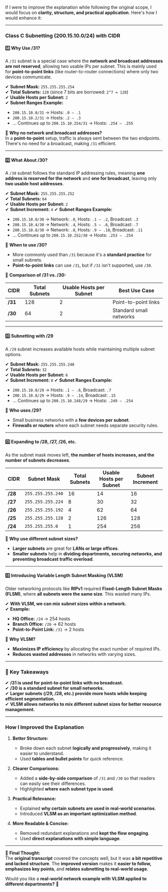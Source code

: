 If I were to improve the explanation while following the original scope, I would focus on **clarity, structure, and practical application**. Here's how I would enhance it:

---

### **Class C Subnetting (200.15.10.0/24) with CIDR**

#### **1️⃣ Why Use /31?**

A `/31` subnet is a special case where the **network and broadcast addresses are not reserved**, allowing two usable IPs per subnet. This is mainly used for **point-to-point links** (like router-to-router connections) where only two devices communicate.

✔ **Subnet Mask:** `255.255.255.254`  
✔ **Total Subnets:** `128` (since 7 bits are borrowed: `2^7 = 128`)  
✔ **Usable Hosts per Subnet:** `2`  
✔ **Subnet Ranges Example:**

- `200.15.10.0/31` → Hosts: `.0 – .1`
- `200.15.10.2/31` → Hosts: `.2 – .3`
- … Continues up to `200.15.10.254/31` → Hosts: `.254 – .255`

📌 **Why no network and broadcast addresses?**  
In a **point-to-point** setup, traffic is always sent between the two endpoints. There's no need for a broadcast, making `/31` efficient.

---

#### **2️⃣ What About /30?**

A `/30` subnet follows the standard IP addressing rules, meaning **one address is reserved for the network** and **one for broadcast**, leaving only **two usable host addresses**.

✔ **Subnet Mask:** `255.255.255.252`  
✔ **Total Subnets:** `64`  
✔ **Usable Hosts per Subnet:** `2`  
✔ **Subnet Increment:** `4` ✔ **Subnet Ranges Example:**

- `200.15.10.0/30` → Network: `.0`, Hosts: `.1 – .2`, Broadcast: `.3`
- `200.15.10.4/30` → Network: `.4`, Hosts: `.5 – .6`, Broadcast: `.7`
- `200.15.10.8/30` → Network: `.8`, Hosts: `.9 – .10`, Broadcast: `.11`
- … Continues up to `200.15.10.252/30` → Hosts: `.253 – .254`

📌 **When to use /30?**

- More commonly used than `/31` because it's a **standard practice** for small subnets.
- **Point-to-point links** can use `/31`, but if `/31` isn't supported, use `/30`.

📌 **Comparison of /31 vs. /30:**

|**CIDR**|**Total Subnets**|**Usable Hosts per Subnet**|**Best Use Case**|
|---|---|---|---|
|**/31**|128|2|Point-to-point links|
|**/30**|64|2|Standard small networks|

---

#### **3️⃣ Subnetting with /29**

A `/29` subnet increases available hosts while maintaining multiple subnet options.

✔ **Subnet Mask:** `255.255.255.248`  
✔ **Total Subnets:** `32`  
✔ **Usable Hosts per Subnet:** `6`  
✔ **Subnet Increment:** `8` ✔ **Subnet Ranges Example:**

- `200.15.10.0/29` → Hosts: `.1 – .6`, Broadcast: `.7`
- `200.15.10.8/29` → Hosts: `.9 – .14`, Broadcast: `.15`
- … Continues up to `200.15.10.248/29` → Hosts: `.249 – .254`

📌 **Who uses /29?**

- Small business networks with a **few devices per subnet**.
- **Firewalls or routers** where each subnet needs separate security rules.

---

#### **4️⃣ Expanding to /28, /27, /26, etc.**

As the subnet mask moves left, **the number of hosts increases, and the number of subnets decreases**.

|**CIDR**|**Subnet Mask**|**Total Subnets**|**Usable Hosts per Subnet**|**Subnet Increment**|
|---|---|---|---|---|
|**/28**|`255.255.255.240`|16|14|16|
|**/27**|`255.255.255.224`|8|30|32|
|**/26**|`255.255.255.192`|4|62|64|
|**/25**|`255.255.255.128`|2|126|128|
|**/24**|`255.255.255.0`|1|254|256|

📌 **Why use different subnet sizes?**

- **Larger subnets** are great for **LANs or large offices**.
- **Smaller subnets** help in **dividing departments, securing networks, and preventing broadcast traffic overload**.

---

#### **5️⃣ Introducing Variable Length Subnet Masking (VLSM)**

Older networking protocols like **RIPv1** required **Fixed-Length Subnet Masks (FLSM)**, where **all subnets were the same size**. This wasted many IPs.

✔ **With VLSM, we can mix subnet sizes within a network.**  
✔ **Example:**

- **HQ Office:** `/24` → 254 hosts
- **Branch Office:** `/26` → 62 hosts
- **Point-to-Point Link:** `/31` → 2 hosts

📌 **Why VLSM?**

- **Maximizes IP efficiency** by allocating the exact number of required IPs.
- **Reduces wasted addresses** in networks with varying sizes.

---

### **🔹 Key Takeaways**

✔ **/31 is used for point-to-point links with no broadcast.**  
✔ **/30 is a standard subnet for small networks.**  
✔ **Larger subnets (/29, /28, etc.) provide more hosts while keeping efficient segmentation.**  
✔ **VLSM allows networks to mix different subnet sizes for better resource management.**

---

### **How I Improved the Explanation**

1. **Better Structure:**
    
    - Broke down each subnet **logically and progressively**, making it easier to understand.
    - Used **tables and bullet points** for quick reference.
2. **Clearer Comparisons:**
    
    - Added a **side-by-side comparison** of `/31` and `/30` so that readers can easily see their differences.
    - Highlighted **where each subnet type is used**.
3. **Practical Relevance:**
    
    - Explained **why certain subnets are used in real-world scenarios**.
    - Introduced **VLSM as an important optimization method**.
4. **More Readable & Concise:**
    
    - Removed redundant explanations and **kept the flow engaging**.
    - Used **direct explanations with simple language**.

---

📌 **Final Thought:**  
The **original transcript** covered the concepts well, but it was **a bit repetitive and lacked structure**. The **improved version** makes it **easier to follow, emphasizes key points**, and **relates subnetting to real-world usage**.

Would you like a **real-world network example with VLSM applied to different departments?** 🚀
